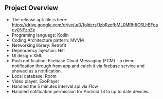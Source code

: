 ## Project Overview
- The release apk file is here: https://drive.google.com/drive/u/0/folders/1zbRzefbML0MRhflC6LhBFcaqv0NFznZe
- Programing language: Kotlin
- Coding Architecture pattern: MVVM
- Networking library: Retrofit
- Dependency Injection: Hilt
- UI design: XML
- Push notification: Firebase Cloud Messaging (FCM) - a demo notification through from app and catch it via firebase service and showed as a notification.
- Local database: Room
- Video player: ExoPlayer
- Handled the 5 minutes interval api via Flow
- Handled notification permission for Android 13 to up to date devices. 
